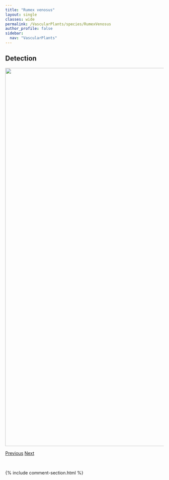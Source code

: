 ```yaml
---
title: "Rumex venosus"
layout: single
classes: wide
permalink: /VascularPlants/species/RumexVenosus
author_profile: false
sidebar:
  nav: "VascularPlants"
---
```


<h2>Detection</h2>

<a href="https://drive.google.com/uc?export=view&id=17RXEPBYQGRqG2_kKpR7_KJgxjEP23232">
<img src="https://drive.google.com/uc?export=view&id=17RXEPBYQGRqG2_kKpR7_KJgxjEP23232" height = "1200" width = "800">
</a>


<a href="/DevelopmentWebsite/VascularPlants/species/RumexTriangulivalvis" class="pagination--pager" title="Rumex triangulivalvis">Previous</a> <a href="/DevelopmentWebsite/VascularPlants/species/SabulinaNuttallii" class="pagination--pager" title="Sabulina nuttallii">Next</a>

<p>&nbsp;</p>

{% include comment-section.html %}
